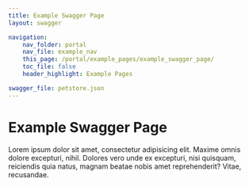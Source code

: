 ```yaml
---
title: Example Swagger Page
layout: swagger

navigation:
    nav_folder: portal 
    nav_file: example_nav
    this_page: /portal/example_pages/example_swagger_page/
    toc_file: false
    header_highlight: Example Pages

swagger_file: petstore.json
---
```


# Example Swagger Page 

Lorem ipsum dolor sit amet, consectetur adipisicing elit. Maxime omnis dolore excepturi, nihil. Dolores vero unde ex excepturi, nisi quisquam, reiciendis quia natus, magnam beatae nobis amet reprehenderit? Vitae, recusandae.
